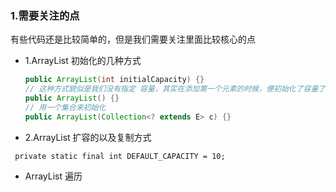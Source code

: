 ### 1.需要关注的点

有些代码还是比较简单的，但是我们需要关注里面比较核心的点

- 1.ArrayList 初始化的几种方式
  
  ```java
  public ArrayList(int initialCapacity) {}
  // 这种方式貌似是我们没有指定 容量，其实在添加第一个元素的时候，便初始化了容量了
  public ArrayList() {}
  // 用一个集合来初始化
  public ArrayList(Collection<? extends E> c) {}
  ```   

- 2.ArrayList 扩容的以及复制方式
  
```
 private static final int DEFAULT_CAPACITY = 10;
```



- ArrayList 遍历